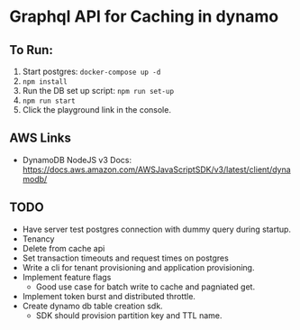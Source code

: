 # Graphql API for Caching in dynamo

## To Run:
1. Start postgres: `docker-compose up -d`
2. `npm install`
3. Run the DB set up script: `npm run set-up`
5. `npm run start`
6. Click the playground link in the console.


## AWS Links
- DynamoDB NodeJS v3 Docs: https://docs.aws.amazon.com/AWSJavaScriptSDK/v3/latest/client/dynamodb/ 

## TODO
- Have server test postgres connection with dummy query during startup.
- Tenancy
- Delete from cache api
- Set transaction timeouts and request times on postgres
- Write a cli for tenant provisioning and application provisioning.
- Implement feature flags
    - Good use case for batch write to cache and pagniated get.
- Implement token burst and distributed throttle.
- Create dynamo db table creation sdk.
    - SDK should provision partition key and TTL name.